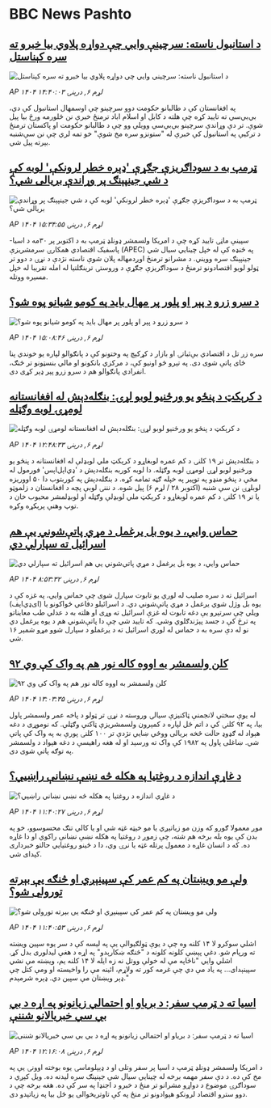 # BBC News Pashto## [د استانبول ناسته: سرچینې وايي چې دواړه پلاوي بیا خبرو ته سره کېناستل](https://www.bbc.com/pashto/articles/cgr45845kyeo?at_medium=RSS&at_campaign=rss?at_campaign=githubrss)![د استانبول ناسته: سرچینې وايي چې دواړه پلاوي بیا خبرو ته سره کېناستل](https://ichef.bbci.co.uk/ace/ws/240/cpsprodpb/1fa2/live/b168ca00-b40b-11f0-9609-7d49184f8e16.jpg)_AP ۱۴۰۴ لړم ۶, درېنۍ ۱۴:۴۰:۰۳_په افغانستان کې د طالبانو حکومت دوو سرچینو چې اوسمهال استانبول کې دي، بي‌بي‌سي ته تایید کړه چې هلته د کابل او اسلام اباد ترمنځ خبرې نن څلورمه ورځ بیا پیل شوې.
تر دې وړاندې سرچینو بي‌بي‌سي وویلي وو چې د طالبانو حکومت او پاکستان ترمنځ د ترکیې په استانبول کې خبرې له "ستونزو سره مخ شوې" خو تمه لري چې نن سې‌شنبه بېرته پیل شي.‌## [ټرمپ به د سوداګریزې جګړې 'ډېره خطر لرونکې' لوبه کې د شي جینپېنګ پر وړاندې بریالی شي؟](https://www.bbc.com/pashto/articles/cx27xgvj6vpo?at_medium=RSS&at_campaign=rss?at_campaign=githubrss)![ټرمپ به د سوداګریزې جګړې 'ډېره خطر لرونکې' لوبه کې د شي جینپېنګ پر وړاندې بریالی شي؟](https://ichef.bbci.co.uk/ace/ws/240/cpsprodpb/95fe/live/32dc2940-b409-11f0-ba75-093eca1ac29b.jpg)_AP ۱۴۰۴ لړم ۶, درېنۍ ۱۵:۳۴:۵۵_سپینې ماڼۍ تایید کړه چې د امریکا ولسمشر ډونلډ ټرمپ به د اکتوبر پر ۳۰مه د اسیا-پاسفیک اقتصادي همکارۍ سرمشریزې (APEC) په څنډه کې له خپل چینایي سیال شي جینپېنګ سره وویني.
د مشرانو ترمنځ اوږدمهاله پلان شوې ناسته نژدې د نړۍ د دوو تر ټولو لویو اقتصادونو ترمنځ د سوداګریزې جګړې د وروستۍ ترینګلتیا له امله تقریبا له خپل مسیره ووتله.## [ د سرو زرو د پېر او پلور پر مهال باید په کومو شیانو پوه شو؟](https://www.bbc.com/pashto/articles/cgkzrxlevrjo?at_medium=RSS&at_campaign=rss?at_campaign=githubrss)![ د سرو زرو د پېر او پلور پر مهال باید په کومو شیانو پوه شو؟](https://ichef.bbci.co.uk/ace/ws/240/cpsprodpb/9f57/live/57e7e4e0-b3f5-11f0-b2a1-6f537f66f9aa.jpg)_AP ۱۴۰۴ لړم ۶, درېنۍ ۱۵:۰۸:۴۶_سره زر تل د اقتصادي بې‌ثباتۍ او بازار د کړکېچ په وختونو کې د پانګوالو لپاره یو خوندي پنا ځای پاتې شوی دی.
په تېرو څو اونیو کې، د مرکزي بانکونو او مالي بنسټونو تر څنګ، انفرادي پانګوالو هم د سرو زرو پېر ډېر کړی دی.## [د کرېکټ د پنځو یو ورځنیو لوبو لړۍ: بنګله‌دېش له افغانستانه لومړۍ لوبه وګټله](https://www.bbc.com/pashto/articles/c04grn7qp9ko?at_medium=RSS&at_campaign=rss?at_campaign=githubrss)![د کرېکټ د پنځو یو ورځنیو لوبو لړۍ: بنګله‌دېش له افغانستانه لومړۍ لوبه وګټله](https://ichef.bbci.co.uk/ace/ws/240/cpsprodpb/9b6e/live/8086bae0-b3f8-11f0-8a73-9546208e839e.jpg)_AP ۱۴۰۴ لړم ۶, درېنۍ ۱۲:۴۸:۳۳_د بنګله‌‌دېش تر ۱۹ کلنۍ د کم‌ عمره لوبغاړو د کرېکټ ملي لوبډلې له افغانستانه د پنځو یو ورځنیو لوبو لړۍ لومړۍ لوبه وګټله. دا لوبه کوربه بنګله‌‌دېش د 'ډي‌اېل‌اېس' فورمول له مخې د پنځو منډو په توپیر په خپله ګټه تمامه کړه.
د بنګله‌‌دېش په کوربتوب دا ۵۰ اووریزه لوبلړۍ نن سې‌ شنبه (اکتوبر ۲۸ / لړم ۶) پیل شوه. د نننۍ لوبې پچه د افغانستان د زلموټو یا تر ۱۹ کلنۍ د کم‌ عمره لوبغاړو د کرېکټ ملي لوبډلې وګټله او لوبډلمشر محبوب خان د توپ‌ وهنې پرېکړه وکړه.## [حماس وايي، د یوه بل یرغمل د مړي پاتې‌شوني یې هم اسرائيل ته سپارلي دي](https://www.bbc.com/pashto/articles/cm2lm3g8x84o?at_medium=RSS&at_campaign=rss?at_campaign=githubrss)![حماس وايي، د یوه بل یرغمل د مړي پاتې‌شوني یې هم اسرائيل ته سپارلي دي](https://ichef.bbci.co.uk/ace/ws/240/cpsprodpb/4494/live/02853760-b3db-11f0-aa13-0b0479f6f42a.jpg)_AP ۱۴۰۴ لړم ۶, درېنۍ ۸:۵۳:۳۲_اسرائيل ته د سره صلیب له لوري یو تابوت سپارل شوی چې حماس وايي، په غزه کې د یوه بل وژل شوي یرغمل د مړي پاتې‌شوني دي.
د اسرائيلو دفاعي ځواکونو یا (ای‌ډي‌اېف) ویلي چې سرتېرو یې دغه تابوت له غزې اسرائيل ته وړی او هلته به د عدلي طب معایناتو په ترڅ کې د جسد پېژندګلوي وشي.
که تایید شي چې دا پاتې‌شوني هم د یوه یرغمل دي نو له دې سره به د حماس له لوري اسرائيل ته د یرغملو د سپارل شوو مړو شمېر ۱۶ شي.## [۹۲ کلن ولسمشر به اووه کاله نور هم په واک کې وي](https://www.bbc.com/pashto/articles/cz91kd70qqno?at_medium=RSS&at_campaign=rss?at_campaign=githubrss)![۹۲ کلن ولسمشر به اووه کاله نور هم په واک کې وي](https://ichef.bbci.co.uk/ace/ws/240/cpsprodpb/c8a5/live/bd4d93f0-b357-11f0-821e-cdcb0a8cfa8e.jpg)_AP ۱۴۰۴ لړم ۶, درېنۍ ۱۳:۰۳:۳۵_له يوې سختې لانجمنې ټاکنيزې سيالۍ وروسته د نړۍ تر ټولو د پاخه عمر ولسمشر پاول بيا، په ۹۲ کلنۍ کې د اتم ځل لپاره د کمېرون ولسمشريزې ټاکنې وګټلې. که نوموړی د دغه هېواد له ګډوډ حالت څخه بريالی ووځي ښايي نژدې تر ۱۰۰ کلنۍ پورې به په واک کې پاتې شي. ښاغلی پاول په ۱۹۸۲ کې واک ته ورسېد او له هغه راهيسې د دغه هېواد د ولسمشر په توګه پاتې شوی دی.## [د غاړې اندازه د روغتیا په هکله څه نښې نښانې راښيي؟](https://www.bbc.com/pashto/articles/cvgveq2d75xo?at_medium=RSS&at_campaign=rss?at_campaign=githubrss)![د غاړې اندازه د روغتیا په هکله څه نښې نښانې راښيي؟](https://ichef.bbci.co.uk/ace/ws/240/cpsprodpb/6c5e/live/412fdf50-ab5d-11f0-b0f1-8b73bbc9408d.jpg)_AP ۱۴۰۴ لړم ۶, درېنۍ ۱۱:۴۰:۲۷_موږ معمولا ګورو که وزن مو زیاتېږي یا مو خېټه غټه شي او یا کالي تنګ محسوسوو، خو په بدن کې یوه بله برخه هم شته، چې زموږ د روغتیا په هکله نښې نښانې راکوي او دا غاړه ده.
که د انسان غاړه د معمول پرتله غټه یا نرۍ وي، دا د ځینو روغتیایي حالتو خبرداری کېدای شي.## [ولې مو ویښتان په کم عمر کې سپینېږي او څنګه یې بېرته تورولی شو؟](https://www.bbc.com/pashto/articles/cy5qw47q3ddo?at_medium=RSS&at_campaign=rss?at_campaign=githubrss)![ولې مو ویښتان په کم عمر کې سپینېږي او څنګه یې بېرته تورولی شو؟](https://ichef.bbci.co.uk/ace/ws/240/cpsprodpb/a939/live/c0e77520-ad18-11f0-ba75-093eca1ac29b.jpg)_AP ۱۴۰۴ لړم ۶, درېنۍ ۱۱:۴۰:۵۳_اشلي سوکرو لا ۱۴ کلنه وه چې د یوې ټولګیوالې یې په لیسه کې د سر یوه سپین ویښته ته ورپام شو. دغې پېښې کلونه کلونه د "څنګه ښکارېدو" په اړه د هغې لیدلوری بدل کړ.
اشلي وايي "ناڅاپه مې له خولې ووتل نه زه ایله لا ۱۴ کلنه یم،‌ ویښته مې نشي سپینېدای... په یاد مې دي‌ چې غرمه کور ته ولاړم،‌ ائینه مې را واخیسته او ومې کتل چې ډېر ویښتان مې سپین دي. ډېره شرمېدم."## [اسيا ته د ټرمپ سفر: د بریاو او احتمالي زیانونو په اړه د بي بي سي خبریالانو شننې](https://www.bbc.com/pashto/articles/c1e30j48dlgo?at_medium=RSS&at_campaign=rss?at_campaign=githubrss)![اسيا ته د ټرمپ سفر: د بریاو او احتمالي زیانونو په اړه د بي بي سي خبریالانو شننې](https://ichef.bbci.co.uk/ace/ws/240/cpsprodpb/221a/live/aaf6f740-b213-11f0-aa13-0b0479f6f42a.jpg)_AP ۱۴۰۴ لړم ۶, درېنۍ ۱۲:۱۶:۰۸_د امریکا ولسمشر ډونلډ ټرمپ د اسيا پر سفر وتلی او د ډېپلوماسۍ يوه بوخته اوونۍ يې په مخ کې ده. د دې سفر مهمه برخه له چينايي سيال شي جېنپنګ سره ليدنه ده. ويل کېږي د سوداګرۍ موضوع د دواړو مشرانو تر منځ د خبرو د اجنډا په سر کې ده. هغه برخه چې د دوو سترو اقتصاد لرونکو هېوادونو تر منځ په کې تاوتریخوالی يو ځل بيا په زياتېدو دی.